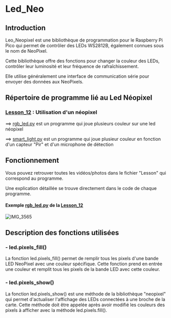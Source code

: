 # Led_Neo

## Introduction

Leo_Neopixel est une bibliothèque de programmation pour le Raspberry Pi Pico qui permet de contrôler des LEDs WS2812B, également connues sous le nom de NeoPixel.

Cette bibliothèque offre des fonctions pour changer la couleur des LEDs, contrôler leur luminosité et leur fréquence de rafraîchissement.

Elle utilise généralement une interface de communication série pour envoyer des données aux NeoPixels.

## Répertoire de programme lié au Led Néopixel

### [Lesson_12](Lesson_12) : Utilisation d'un néopixel

  ==> [rgb_led.py](Lesson_12/rgb_led.py) est un programme qui joue plusieurs couleur sur une led néopixel
  
  ==> [smart_light.py](Lesson_12/smart_light.py) est un programme qui joue plusieur couleur en fonction d'un capteur "Pir" et d'un microphone de détection
  
  
## Fonctionnement

Vous pouvez retrouver toutes les vidéos/photos dans le fichier "Lesson" qui correspond au programme.

Une explication détaillée se trouve directement dans le code de chaque programme.

#### Exemple [rgb_led.py](Lesson_12/rgb_led.py) de la [Lesson_12](Lesson_12)

![IMG_3565](https://user-images.githubusercontent.com/125505805/232225941-bbe73d02-386c-4b4f-bad4-bfaaf6462822.gif)


## Description des fonctions utilisées

### - led.pixels_fill()

La fonction led.pixels_fill() permet de remplir tous les pixels d'une bande LED NeoPixel avec une couleur spécifique. Cette fonction prend en entrée une couleur et remplit tous les pixels de la bande LED avec cette couleur.

### - led.pixels_show()

La fonction led.pixels_show() est une méthode de la bibliothèque "neopixel" qui permet d'actualiser l'affichage des LEDs connectées à une broche de la carte. Cette méthode doit être appelée après avoir modifié les couleurs des pixels à afficher avec la méthode led.pixels.fill().




